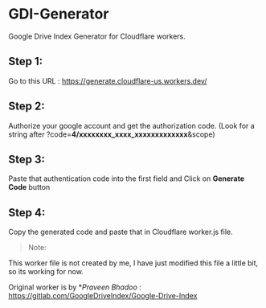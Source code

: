 # GDI-Generator
Google Drive Index Generator for Cloudflare workers.


## Step 1:
Go to this URL : https://generate.cloudflare-us.workers.dev/

## Step 2:
Authorize your google account and get the authorization code. (Look for a string after ?code=**4/xxxxxxxx_xxxx_xxxxxxxxxxxxx**&scope)

## Step 3:
Paste that authentication code into the first field and Click on **Generate Code** button

## Step 4:
Copy the generated code and paste that in Cloudflare worker.js file.


> Note: 

This worker file is not created by me, I have just modified this file a little bit, so its working for now. 

Original worker is by **Praveen Bhadoo* : https://gitlab.com/GoogleDriveIndex/Google-Drive-Index 
